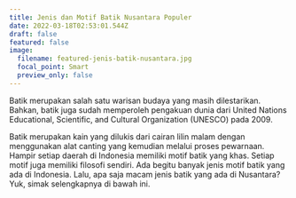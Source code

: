 ```yaml
---
title: Jenis dan Motif Batik Nusantara Populer
date: 2022-03-18T02:53:01.544Z
draft: false
featured: false
image:
  filename: featured-jenis-batik-nusantara.jpg
  focal_point: Smart
  preview_only: false
---
```

Batik merupakan salah satu warisan budaya yang masih dilestarikan. Bahkan, batik juga sudah memperoleh pengakuan dunia dari United Nations Educational, Scientific, and Cultural Organization (UNESCO) pada 2009.

Batik merupakan kain yang dilukis dari cairan lilin malam dengan menggunakan alat canting yang kemudian melalui proses pewarnaan. Hampir setiap daerah di Indonesia memiliki motif batik yang khas. Setiap motif juga memiliki filosofi sendiri. Ada begitu banyak jenis motif batik yang ada di Indonesia. Lalu, apa saja macam jenis batik yang ada di Nusantara? Yuk, simak selengkapnya di bawah ini.